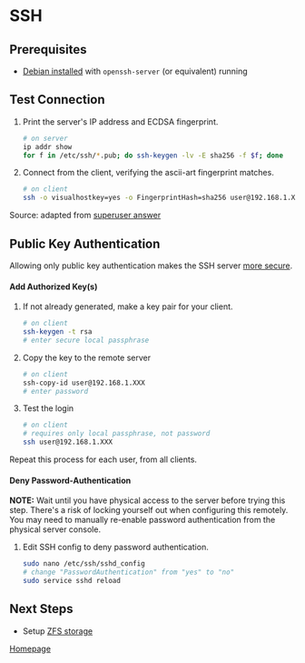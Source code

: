 # SSH


## Prerequisites
* [Debian installed](../os/01_Debian_Headless.md) with `openssh-server` (or equivalent) running


## Test Connection
1. Print the server's IP address and ECDSA fingerprint.
    ``` bash
    # on server
    ip addr show
    for f in /etc/ssh/*.pub; do ssh-keygen -lv -E sha256 -f $f; done
    ```
1. Connect from the client, verifying the ascii-art fingerprint matches.
    ``` bash
    # on client
    ssh -o visualhostkey=yes -o FingerprintHash=sha256 user@192.168.1.XXX
    ```
Source: adapted from [superuser answer](https://superuser.com/a/1442341)


## Public Key Authentication
Allowing only public key authentication makes the SSH server [more secure](https://security.stackexchange.com/a/3898).

#### Add Authorized Key(s)
1. If not already generated, make a key pair for your client.
    ```bash
    # on client
    ssh-keygen -t rsa
    # enter secure local passphrase
    ```
1. Copy the key to the remote server
    ```bash
    # on client
    ssh-copy-id user@192.168.1.XXX
    # enter password
    ```
1. Test the login
    ```bash
    # on client
    # requires only local passphrase, not password
    ssh user@192.168.1.XXX
    ```

Repeat this process for each user, from all clients.

#### Deny Password-Authentication

__NOTE:__ Wait until you have physical access to the server before trying this step. There's a risk of locking yourself out when configuring this remotely. You may need to manually re-enable password authentication from the physical server console.

1. Edit SSH config to deny password authentication.
    ```bash
    sudo nano /etc/ssh/sshd_config
    # change "PasswordAuthentication" from "yes" to "no"
    sudo service sshd reload
    ```


## Next Steps

* Setup [ZFS storage](../storage/01_ZFS.md)


[Homepage](../README.md)
